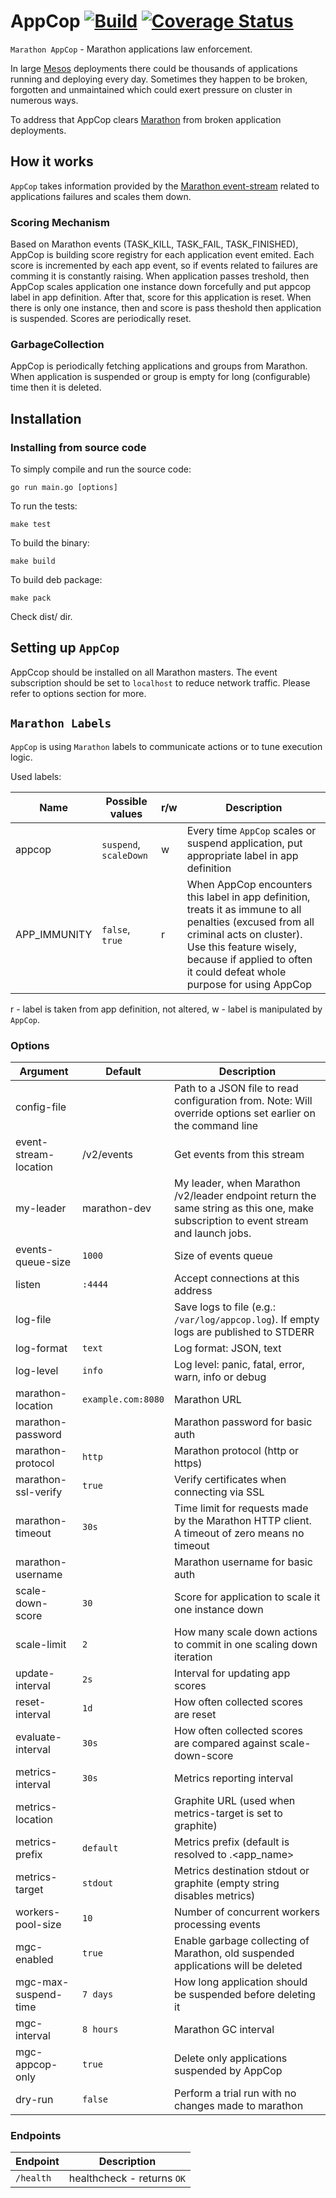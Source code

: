 # AppCop [![Build](https://travis-ci.org/allegro/marathon-appcop.svg?branch=master)](https://travis-ci.org/allegro/marathon-appcop.svg?branch=master) [![Coverage Status](https://coveralls.io/repos/github/allegro/marathon-appcop/badge.svg?branch=master)](https://coveralls.io/github/allegro/marathon-appcop?branch=master)

`Marathon AppCop` - Marathon applications law enforcement.

In large [Mesos](mesos.apache.org) deployments there could be thousands of applications running and deploying every day.
Sometimes they happen to be broken, forgotten and unmaintained which could exert pressure on cluster in numerous ways.

To address that AppCop clears [Marathon](https://github.com/mesosphere/marathon) from broken application deployments.

## How it works

`AppCop` takes information provided by the [Marathon event-stream](https://mesosphere.github.io/marathon/docs/event-bus.html)
related to applications failures and scales them down.

### Scoring Mechanism

Based on Marathon events (TASK_KILL, TASK_FAIL, TASK_FINISHED),
AppCop is building score registry for each application event emited.
Each score is incremented by each app event, so if events related to failures are comming it
is constantly raising.
When application passes treshold, then AppCop scales application one instance down forcefully and put appcop label in app definition. After that, score for this application is reset.
When there is only one instance, then and score is pass theshold then application is suspended.
Scores are periodically reset.

### GarbageCollection

AppCop is periodically fetching applications and groups from Marathon.
When application is suspended or group is empty for long (configurable) time then it is deleted.


## Installation

### Installing from source code

To simply compile and run the source code:

```
go run main.go [options]
```

To run the tests:

```
make test
```

To build the binary:

```
make build
```

To build deb package:
```
make pack
```

Check dist/ dir.

## Setting up `AppCop`

AppCcop should be installed on all Marathon masters.
The event subscription should be set to `localhost` to reduce network traffic.
Please refer to options section for more.


## `Marathon Labels`

`AppCop` is using `Marathon` labels to communicate actions or to tune execution logic.

Used labels:

Name                      |       Possible values     |    r/w   |    Description
--------------------------|---------------------------|----------|------------------
appcop                    | `suspend`, `scaleDown`    |    w     | Every time `AppCop` scales or suspend application, put appropriate label in app definition
APP_IMMUNITY              |   `false`, `true`         |    r     | When AppCop encounters this label in app definition, treats it as immune to all penalties (excused from all criminal acts on cluster). Use this feature wisely, because if applied to often it could defeat whole purpose for using AppCop

r - label is taken from app definition, not altered,
w - label is manipulated by `AppCop`.

### Options

Argument                    | Default           | Description
----------------------------|-------------------|------------------------------------------------------
config-file                 |                   | Path to a JSON file to read configuration from. Note: Will override options set earlier on the command line
event-stream-location       | /v2/events        | Get events from this stream
my-leader                   | marathon-dev      | My leader, when Marathon /v2/leader endpoint return the same string as this one, make subscription to event stream and launch jobs.
events-queue-size           | `1000`            | Size of events queue
listen                      | `:4444`           | Accept connections at this address
log-file                    |                   | Save logs to file (e.g.: `/var/log/appcop.log`). If empty logs are published to STDERR
log-format                  | `text`            | Log format: JSON, text
log-level                   | `info`            | Log level: panic, fatal, error, warn, info or debug
marathon-location           | `example.com:8080`| Marathon URL
marathon-password           |                   | Marathon password for basic auth
marathon-protocol           | `http`            | Marathon protocol (http or https)
marathon-ssl-verify         | `true`            | Verify certificates when connecting via SSL
marathon-timeout            | `30s`             | Time limit for requests made by the Marathon HTTP client. A timeout of zero means no timeout
marathon-username           |                   | Marathon username for basic auth
scale-down-score            | `30`              | Score for application to scale it one instance down
scale-limit                 | `2`               | How many scale down actions to commit in one scaling down iteration
update-interval             | `2s`              | Interval for updating app scores
reset-interval              | `1d`              | How often collected scores are reset
evaluate-interval           | `30s`             | How often collected scores are compared against scale-down-score
metrics-interval            | `30s`             | Metrics reporting interval
metrics-location            |                   | Graphite URL (used when metrics-target is set to graphite)
metrics-prefix              | `default`         | Metrics prefix (default is resolved to <hostname>.<app_name>
metrics-target              | `stdout`          | Metrics destination stdout or graphite (empty string disables metrics)
workers-pool-size           | `10`              | Number of concurrent workers processing events
mgc-enabled                 | `true`            | Enable garbage collecting of Marathon, old suspended applications will be deleted
mgc-max-suspend-time        | `7 days`          | How long application should be suspended before deleting it
mgc-interval                | `8 hours`         | Marathon GC interval
mgc-appcop-only             | `true`            | Delete only applications suspended by AppCop
dry-run                     | `false`           | Perform a trial run with no changes made to marathon


### Endpoints

Endpoint  | Description
----------|------------------------------------------------------------------------------------
`/health` | healthcheck - returns `OK`
